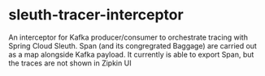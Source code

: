 # sleuth-tracer-interceptor
An interceptor for Kafka producer/consumer to orchestrate tracing with Spring Cloud Sleuth. Span (and its congregrated Baggage) are carried out as a map alongside Kafka payload.
It currently is able to export Span, but the traces are not shown in Zipkin UI
